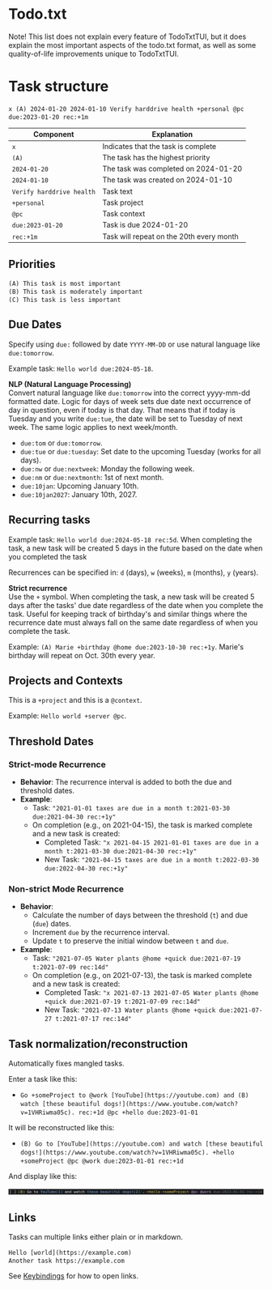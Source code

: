 # Todo.txt

Note! This list does not explain every feature of TodoTxtTUI, but it does explain the most important aspects of the todo.txt format, as well as some quality-of-life improvements unique to TodoTxtTUI.

# Task structure

```
x (A) 2024-01-20 2024-01-10 Verify harddrive health +personal @pc due:2023-01-20 rec:+1m 
```

| Component                 | Explanation                               |
|---------------------------|-------------------------------------------|
| `x`                       | Indicates that the task is complete       |
| `(A)`                     | The task has the highest priority         |
| `2024-01-20`              | The task was completed on 2024-01-20      |
| `2024-01-10`              | The task was created on 2024-01-10        |
| `Verify harddrive health` | Task text                                 |
| `+personal`               | Task project                              |
| `@pc`                     | Task context                              |
| `due:2023-01-20`          | Task is due 2024-01-20                    |
| `rec:+1m`                 | Task will repeat on the 20th every month  |

## Priorities

```
(A) This task is most important
(B) This task is moderately important
(C) This task is less important
```

## Due Dates

Specify using `due:` followed by date `YYYY-MM-DD` or use natural language like `due:tomorrow`.

Example task: `Hello world due:2024-05-18`.

**NLP (Natural Language Processing)**  
Convert natural language like `due:tomorrow` into the correct yyyy-mm-dd formatted date. Logic for days of week sets due date next occurrence of day in question, even if today is that day. That means that if today is Tuesday and you write `due:tue`, the date will be set to Tuesday of next week. The same logic applies to next week/month.

* `due:tom` or `due:tomorrow`.
* `due:tue` or `due:tuesday`: Set date to the upcoming Tuesday (works for all days).
* `due:nw` or `due:nextweek`: Monday the following week.
* `due:nm` or `due:nextmonth`: 1st of next month.
* `due:10jan`: Upcoming January 10th.
* `due:10jan2027`: January 10th, 2027.

## Recurring tasks

Example task: `Hello world due:2024-05-18 rec:5d`. When completing the task, a new task will be created 5 days in the future based on the date when you completed the task

Recurrences can be specified in: `d` (days), `w` (weeks), `m` (months), `y` (years).

**Strict recurrence**  
Use the `+` symbol. When completing the task, a new task will be created 5 days after the tasks' due date regardless of the date when you complete the task. Useful for keeping track of birthday's and similar things where the recurrence date must always fall on the same date regardless of when you complete the task.

Example: `(A) Marie +birthday @home due:2023-10-30 rec:+1y`. Marie's birthday will repeat on Oct. 30th every year.

## Projects and Contexts

This is a `+project` and this is a `@context`.

Example: `Hello world +server @pc`.

## Threshold Dates

### Strict-mode Recurrence

- **Behavior**: The recurrence interval is added to both the due and threshold dates.
- **Example**:
    - Task: `"2021-01-01 taxes are due in a month t:2021-03-30 due:2021-04-30 rec:+1y"`
    - On completion (e.g., on 2021-04-15), the task is marked complete and a new task is created:
        - Completed Task: `"x 2021-04-15 2021-01-01 taxes are due in a month t:2021-03-30 due:2021-04-30 rec:+1y"`
        - New Task: `"2021-04-15 taxes are due in a month t:2022-03-30 due:2022-04-30 rec:+1y"`

### Non-strict Mode Recurrence

- **Behavior**: 
    - Calculate the number of days between the threshold (`t`) and due (`due`) dates.
    - Increment `due` by the recurrence interval.
    - Update `t` to preserve the initial window between `t` and `due`.
- **Example**:
    - Task: `"2021-07-05 Water plants @home +quick due:2021-07-19 t:2021-07-09 rec:14d"`
    - On completion (e.g., on 2021-07-13), the task is marked complete and a new task is created:
        - Completed Task: `"x 2021-07-13 2021-07-05 Water plants @home +quick due:2021-07-19 t:2021-07-09 rec:14d"`
        - New Task: `"2021-07-13 Water plants @home +quick due:2021-07-27 t:2021-07-17 rec:14d"`

## Task normalization/reconstruction

Automatically fixes mangled tasks. 

Enter a task like this:
  * `Go +someProject to @work [YouTube](https://youtube.com) and (B) watch [these beautiful dogs!](https://www.youtube.com/watch?v=1VHRiwma05c). rec:+1d @pc +hello due:2023-01-01`

It will be reconstructed like this:

  * `(B) Go to [YouTube](https://youtube.com) and watch [these beautiful dogs!](https://www.youtube.com/watch?v=1VHRiwma05c). +hello +someProject @pc @work due:2023-01-01 rec:+1d`

And display like this:

![Reconstructed task](img/reconstructed-task.png)

## Links

Tasks can multiple links either plain or in markdown.

```
Hello [world](https://example.com)
Another task https://example.com
```

See [Keybindings](https://github.com/mdillondc/todo-txt-tui/tree/main#keybindings) for how to open links.